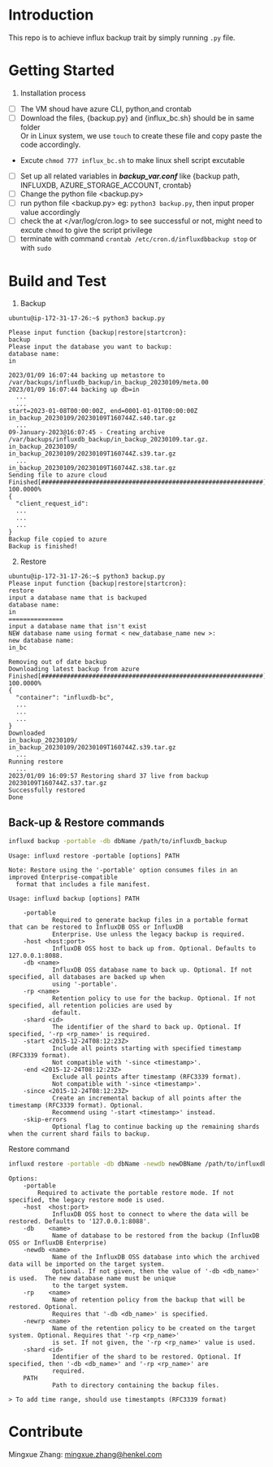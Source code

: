 # Introduction 
This repo is to achieve influx backup trait by simply running `.py` file.

# Getting Started

1.	Installation process
- [ ] The VM shoud have azure CLI, python,and crontab
- [ ] Download the files, {backup.py} and {influx_bc.sh} should be in same folder  
Or in Linux system, we use `touch` to create these file and copy paste the code accordingly.  
- Excute `chmod 777 influx_bc.sh` to make linux shell script excutable
- [ ] Set up all related variables in ***backup_var.conf*** like {backup path, INFLUXDB, AZURE_STORAGE_ACCOUNT, crontab}
- [ ] Change the python file <backup.py>
- [ ] run python file <backup.py> eg: `python3 backup.py`, then input proper value accordingly
- [ ] check the at </var/log/cron.log> to see successful or not, might need to excute `chmod` to give the script privilege
- [ ] terminate with command `crontab /etc/cron.d/influxdbbackup stop` or with `sudo`
 
# Build and Test

1. Backup
```
ubuntu@ip-172-31-17-26:~$ python3 backup.py 

Please input function {backup|restore|startcron}: 
backup
Please input the database you want to backup: 
database name: 
in       

2023/01/09 16:07:44 backing up metastore to /var/backups/influxdb_backup/in_backup_20230109/meta.00
2023/01/09 16:07:44 backing up db=in
  ...
  ...
start=2023-01-08T00:00:00Z, end=0001-01-01T00:00:00Z
in_backup_20230109/20230109T160744Z.s40.tar.gz
  ...
09-January-2023@16:07:45 - Creating archive /var/backups/influxdb_backup/in_backup_20230109.tar.gz.
in_backup_20230109/
in_backup_20230109/20230109T160744Z.s39.tar.gz
  ...
in_backup_20230109/20230109T160744Z.s38.tar.gz
Sending file to azure cloud
Finished[#############################################################]  100.0000%
{
  "client_request_id": 
  ...
  ...
  ...
}
Backup file copied to azure
Backup is finished!
```
2. Restore
```
ubuntu@ip-172-31-17-26:~$ python3 backup.py 
Please input function {backup|restore|startcron}: 
restore
input a database name that is backuped
database name: 
in
===============
input a database name that isn't exist
NEW database name using format < new_database_name new >:
new database name: 
in_bc

Removing out of date backup
Downloading latest backup from azure
Finished[#############################################################]  100.0000%
{
  "container": "influxdb-bc",
  ...
  ...
  ...
}
Downloaded
in_backup_20230109/
in_backup_20230109/20230109T160744Z.s39.tar.gz
  ...
Running restore
  ...
2023/01/09 16:09:57 Restoring shard 37 live from backup 20230109T160744Z.s37.tar.gz
Successfully restored
Done
``` 

## Back-up & Restore commands


```bash
influxd backup -portable -db dbName /path/to/influxdb_backup
```

```
Usage: influxd restore -portable [options] PATH

Note: Restore using the '-portable' option consumes files in an improved Enterprise-compatible
  format that includes a file manifest.

Usage: influxd backup [options] PATH

    -portable
            Required to generate backup files in a portable format that can be restored to InfluxDB OSS or InfluxDB 
            Enterprise. Use unless the legacy backup is required.
    -host <host:port>
            InfluxDB OSS host to back up from. Optional. Defaults to 127.0.0.1:8088.
    -db <name>
            InfluxDB OSS database name to back up. Optional. If not specified, all databases are backed up when 
            using '-portable'.
    -rp <name>
            Retention policy to use for the backup. Optional. If not specified, all retention policies are used by 
            default.
    -shard <id>
            The identifier of the shard to back up. Optional. If specified, '-rp <rp_name>' is required.
    -start <2015-12-24T08:12:23Z>
            Include all points starting with specified timestamp (RFC3339 format). 
            Not compatible with '-since <timestamp>'.
    -end <2015-12-24T08:12:23Z>
            Exclude all points after timestamp (RFC3339 format). 
            Not compatible with '-since <timestamp>'.
    -since <2015-12-24T08:12:23Z>
            Create an incremental backup of all points after the timestamp (RFC3339 format). Optional. 
            Recommend using '-start <timestamp>' instead.
    -skip-errors 
            Optional flag to continue backing up the remaining shards when the current shard fails to backup. 
```

Restore command

```bash
influxd restore -portable -db dbName -newdb newDBName /path/to/influxdb_backup
```

```
Options:  
    -portable  
        Required to activate the portable restore mode. If not specified, the legacy restore mode is used.  
    -host  <host:port>  
            InfluxDB OSS host to connect to where the data will be restored. Defaults to '127.0.0.1:8088'.  
    -db    <name>  
            Name of database to be restored from the backup (InfluxDB OSS or InfluxDB Enterprise)  
    -newdb <name>  
            Name of the InfluxDB OSS database into which the archived data will be imported on the target system.  
            Optional. If not given, then the value of '-db <db_name>' is used.  The new database name must be unique
            to the target system.  
    -rp    <name>  
            Name of retention policy from the backup that will be restored. Optional.  
            Requires that '-db <db_name>' is specified.
    -newrp <name>  
            Name of the retention policy to be created on the target system. Optional. Requires that '-rp <rp_name>'
            is set. If not given, the '-rp <rp_name>' value is used.
    -shard <id>  
            Identifier of the shard to be restored. Optional. If specified, then '-db <db_name>' and '-rp <rp_name>' are
            required.
    PATH  
            Path to directory containing the backup files.  

> To add time range, should use timestampts (RFC3339 format)
```

# Contribute
Mingxue Zhang: <mingxue.zhang@henkel.com>

